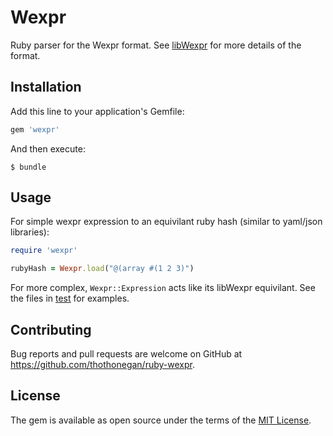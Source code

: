 # Wexpr

Ruby parser for the Wexpr format. See [libWexpr](https://github.com/thothonegan/libWexpr) for more details of the format.

## Installation

Add this line to your application's Gemfile:

```ruby
gem 'wexpr'
```

And then execute:

    $ bundle

## Usage

For simple wexpr expression to an equivilant ruby hash (similar to yaml/json libraries):
```ruby
require 'wexpr'

rubyHash = Wexpr.load("@(array #(1 2 3)")

```

For more complex, `Wexpr::Expression` acts like its libWexpr equivilant. See the files in [test](./test/) for examples.


## Contributing

Bug reports and pull requests are welcome on GitHub at https://github.com/thothonegan/ruby-wexpr.

## License

The gem is available as open source under the terms of the [MIT License](https://opensource.org/licenses/MIT).
